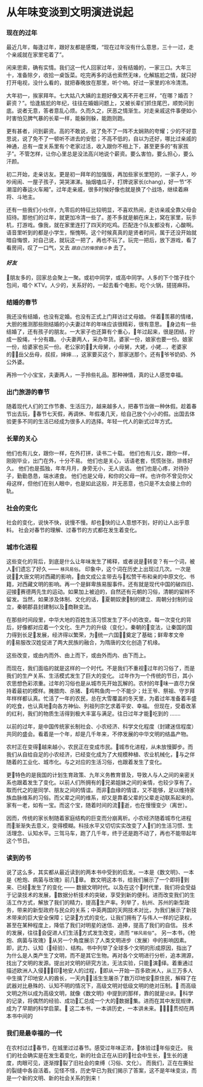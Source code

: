 # 从年味变淡到文明演进说起

### 现在的过年
最近几年，每逢过年，跟好友都是感慨，“现在过年没有什么意思，三十一过，走个亲戚就在家里宅着了”。

闲来思索，确有实情。我们这一代人回家过年，没有结婚的，一家三口。大年三十，准备除夕，收拾一桌饭菜。吃完再多的话也索然无味，化解尴尬之情，就只好打开电视，没什么看的，就把春晚放在那里，听个响。好过一家里的冷冷清清。

大年初一，挨家拜年。七大姑八大姨的主题好像又离不开老三样，“在哪？婚否？薪资？”。恰逢尴尬的年纪，往往在婚姻问题上，又被长辈们抓住尾巴，顺势问到底。说者无意，答者意乱心烦。久而久之，厌恶之情渐生。对走亲戚这件事便如小时害怕见脾气暴的长辈一样，能躲则躲，能跑则跑。

更有甚者，问到薪资。高的不敢说，说了免不了一阵不太娴熟的夸耀；少的不好意思说，说了免不了一顿听不进去的安慰；不高不低的，自以为还好，哪比过亲戚的神通，总有一度关系里有个老家过活，收入跟你不相上下，甚至更多的“有家孩子”。不管怎样，让你心里总是没法高兴地说个薪资。要么害怕，要么担心，要么汗颜。

初二开始，走亲访友。更是初一拜年的加强版，再加些家长里短的，一家子人，吵吵闹闹、一屋子孩子，哭哭涕涕。抽烟嗑瓜子，打牌说家长(chang)，好一节“不潮湿的春运火车厢”。过年走亲戚，很多时候好像也就是换了个战场，继续着麻将、斗地主。

还有一些我们小伙伴，九零后的特征比较明显，不喜欢热闹，走访亲戚全靠父母会招待。那他们的过年，就更加冷清一些了。差不多就是躺在床上，窝在家里，玩手机，打游戏。像我，就在家里连打了四天的吃鸡。匹配连个队友都没有，心酸啊。语音里听到的都是小学生，惭愧啊。这个时候真真的是贤者时间，属于还没开始就暗自悔恨，对自己说，就玩这一把了，再也不玩了。玩完一把后，放下游戏，看了看房间，叹了一口气，又去 *`跟自己的悔恨做斗争`* 去了。



#### *好友*
朋友多的，回家总会聚上一聚。或初中同学，或高中同学。人多的下个馆子找个包间，唱个 KTV。人少的，关系好的，一起去看个电影。吃个火锅，搓搓麻将。

### 结婚的春节
我还没有结婚，也没有定婚。也没有正式上门拜访过丈母娘。
伴着羡慕的情绪，大胆的推测那些刚结婚的小夫妻过年的年味应该很精彩，很有意思。
身边有一些结婚了，还有孩子的朋友。一大家子也还算有个重心，年过起来，很是团结，拧成一股绳，十分有趣。
小夫妻两人，采办年货。婆家一份，娘家也要一份。娘家一份，给婆家也买一份。老公家的大母舅，小母舅，大姥，小姥...，老婆家的岳父岳母，叔叔，婶婶...，这家要买这个，那家送那个。还有爷爷奶奶、外公外婆。

再拎一个小宝宝，夫妻两人，一手拎些礼品。那种神情，真的让人感觉幸福。


### 出门旅游的春节
随着现代人们的工作节奏、生活压力，越来越多人，把春节当做一种休假。趁着春节出去玩，春节七天假，再调休、年假凑几天，给自己放个小小的假。出国去体验更多不同的生活已经成为很多人的选择。年轻一代人的新式过年方式。

### 长辈的关心

他们也有儿女，跟你一样，在外打拼，读书二十载。
他们也有儿女，跟你一样，刚刚毕业，出门在外，十分不易。
他们也是关心，话语老套，慌慌张张，排练好久。
他们也是孤独，年年月月，身旁无小，无人说话。
他们也是心疼，对待孙子，勤勤恳恳，端水递食。
他们也是父母，和你的父母一样。也许你不曾见你父母这样，但他们在别人眼中，也是如此这般，并无恶意，也只是不太会接上你的轨。


### 社会的变化

社会的变化，说快不快，说慢不慢。却也快的让人意想不到，好的让人出乎意料。
社会对春节的理解、过春节的方式都在发生着变化。

### 城市化进程
这些变化的背后，到底是什么让年味发生了稀释，或者说是转变？有一个词，被人们遗忘了好久 —— `移风易俗`。
印象中，这个词在历史上出现过几次。一次是说大唐文明对西藏的影响，由文成公主带去与松赞干布和亲的中原文化、书籍，对西藏文明的影响。再一个是鲜卑族易服事件。还有就是现代中国的破四旧、迎接赛德两先生的运动。如果加上被迫的，自然还有元朝的习俗，清朝的留辫不留发。当然，如果涉及体制、文化的话，夏朝奴隶制的建立、周朝分封制的设立，秦朝郡县封建制以及商鞅变法。

在那些时间段里，中华大地的百姓生活习惯发生了不小的改变。每一次变化的背后，好像都对应着一个文化、生产力的升级（变化）。秦朝的变法，让秦国的国力得到长足发展，经济得以繁荣，为统一六国奠定了基础；鲜卑孝文帝的易服改汉姓促进了两大民族的融合，为隋唐的文化创造了机缘。

这些改变，或由内而外、由上而下，或由外而内、由下而上。

而现在，我们面临的就是这样的一个时代。不是我们不重视过年的习俗了，而是我们的生产关系、生活模式发生了巨大的变化。
过年作为一个传统的节日，其小农思想色彩浓重。过年的习俗也是从城市先开始瓦解的。农村的年味一直尽力保持着最初的模样。腌腊肉、杀猪、鸡鸭鱼肉一个不能少；灶王爷、祭祖、守岁拜年样样都认真。忙活了一年的农民，总在大雪覆盖的冬天里，为着过年准备着丰盛的吃食，也认真地向各方神仙、列祖列宗乞求着平安、幸福。
但现在，受着改革的红利，我们的物质生活得到极大丰富与满足。往日过年才能吃到的 .......

以前的过年，是中国传统家长制社会、小农经济、科学文化程度（封建迷信程度）共同的盛会。看着是一个年，却是几千年来，不停发展的中华文明的结晶产物。

农村正在变得越来越小，农民正在变成市民。城市化进程，从未放慢脚步。而我们从自给自足的小农经济，已经变化成为了大规模种植、农业机械化，与之伴随着的工业化、城市化。与之对应的生活习俗，也跟着发生了变化。

更特色的是我国的计划生育政策、九年义务教育普及，导致人与人之间的亲密关系也跟着发生了变化。以前人们所拥有的兄弟姐妹之间的亲情，也较少享有了。取而代之的是同学、朋友之间的情谊。而非血缘的情谊，又不能够，足以维持家族血脉维系的习俗。而父辈之间的维系，却又是靠着父辈的父辈走动联系起来的。
家有一老，如有一宝。而这个宝，随着时间的流逝，也在慢慢变少（离世）。

因而，传统的家长制随着家庭结构的巨变而分崩离析。小农经济随着城市化进程而渐渐失去意义，变得模糊。科技水平又切切实实改变了人们的生活习惯、生活理念、认知水平。三驾马车，跑了几千年，终于还是跑不动了，再也不能带起年这个节日。

### 读到的书
说了这么多，其实都从最近读到的两本书中受到的启发。一本是《数文明》、一本是《枪炮、病菌与玫瑰》前几章。
数文明这本书，给我们展示了一个即将到来、已经发生了的变化 —— 数据文明时代。以及在这个时代里，我们将会受益于记录技术的发展，数据分析技术的突破，享受到新的便利。进而改变我们的生活工作方式，解放了我们的精力，提高生产率。列举了，杭州、苏州的新型政务，带来的新型政府与民众的关系；中英两国的天网技术对比，为我们展示了新技术带来的巨大安全保障；记录方式的变化，让我们拥有了与伟人一样的记录权，甚至在某种程度上，降低了我们对明星的迷信、追捧，提高了我们的自信。
技术的发展，往往会促进人们生活方式发生改变，进而 `“移风易俗”`。
另一本书，《枪炮、病菌与玫瑰》从另一个角度展示了人类文明进步（发展）中的影响因素。即，武力、认知（经验）、结构。书中列举了全球多个文明的形成原因，指出了为什么是人类产生了文明，而不是其它生物。再对各个文明进行分析，追本溯源，找出了文明的发源。提出对文明的研究方法，无法实验，只能演绎。着重通过描述欧洲人入侵印地安人的过程，即从一开始一百多欧洲人，从三万多人中生擒了印地安人的酋长，一天内活生生屠杀了数万印地安原住民，解释了在武器对比悬殊的、认知不明的情况下，高级文明对低级文明的绝对压制。
而高级文明之所以成为高级文明，就像《数文明》中提到的那样，靠的就是`记录`。科学的记录，将偶然的经验、成功汇总成一个大的数据集。进而在其中发现规律，成为了早期的科学启蒙。
这二本书，一本讲历史，一本讲未来。贯彻在两本书中间的

### 我们是最幸福的一代
在农村过过春节，在城里过过春节。感受过年味正浓，体验过年俗变迁。
我们的社会确实是在发生着变化，新的社会正在从旧的社会中生长，生长的速度，肉眼可见，逐渐撑裂了旧社会的束缚（习俗、文化）。
而我们，正在在撕扯的裂缝中各自活着。见怪不怪，历史早已为我们揭示了答案，这不是年味变淡，而是一个新的文明、新的社会关系的到来！

